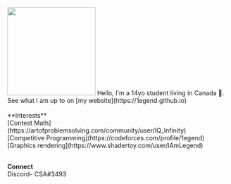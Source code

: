 <img src="https://wallpaperaccess.com/full/2213426.jpg" alt="" width="200"/>
Hello, I'm a 14yo student living in Canada 🍁.<br>
See what I am up to on [my website](https://1egend.github.io)<br><br>
**Interests**<br>
[Contest Math](https://artofproblemsolving.com/community/user/IQ_Infinity)<br>
[Competitive Programming](https://codeforces.com/profile/1egend)<br>
[Graphics rendering](https://www.shadertoy.com/user/IAmLegend)<br><br>

**Connect**<br>
Discord- CSA#3493
